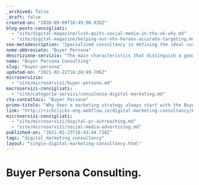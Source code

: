 ```yaml
---
_archived: false
_draft: false
created-on: "2020-09-09T16:49:00.920Z"
blog-posts-consigliati:
  - "site/digital-magazine/lush-quits-social-media-in-the-uk-why.md"
  - "site/digital-magazine/helping-our-nhs-heroes-accurate-targeting.md"
seo-metadescription: "Specialised consultancy in defining the ideal customer for your company, based on market research and the study of target audience interests. Find it out!"
nome-abbreviato: "Buyer Persona"
descrizione-servizio: "The main characteristics that distinguish a good relationship with our best customer are those that we also find in the most solid and stable friendships: such as trust, passion, dedication, even intuition. Everything needed to maintain a relationship that really matters, even over time.\n\nAnd in order to get in touch with a customer's decision-making process, it is therefore important to follow its steps step by step and to fully understand what moves it. Knowing your best customers well will allow you to create a model of your typical customer.\n\nThis in-depth analysis is exactly what is needed to create a strategy that will lead us to sell a product or service to your typical customer: identifying them will allow you to attract others with similar characteristics.  \n\n### **How do you define your Buyer Personas?**\n\nWe don't just monitor visits and activity on your website, where yes, you will be able to find out important socio-demographic information, page views and products bought, but it takes more than that to connect with potential customers. It takes more than that to connect with potential customers. You need to cross-reference empirical data with character data, and only then will you have a clear profile of who you're talking to, how you should talk to them, and pass this information on to your team.\n\nDo you want to know the most effective and visionary method to know your customers' interests, understand their frustrations, learn their habits?\n\nAsk them! :)\n\nOurs is a methodology based, like our agency, on the human relationship, and has three main stages:  \n\n##### We prepare a questionnaire for your customers.\n\nIt is important to select only real customers: they are the ones we need to know best. The questions must be well calibrated in order to obtain assessable answers. To engage users in this process, we can reward them with a promotion or a gift, as this will help us achieve our objective, to get to know them better. You will be amazed at the results you can get from an online survey.\n\nDo you really know your potential customers?  \n\n##### We analyse the answers.\n\nThe questionnaires must then be evaluated and clustered to reveal patterns and trends in response. We always cross-reference and superimpose the responses obtained with the numerical data we can obtain from the various platforms, which guarantees that we create profiles that are as close as possible to the real ones and that we can also create a valid storytelling. Yes, storytelling is also important, putting together some data and some numbers doesn't tell us much, whereas a story tells more than anything else and stimulates our thinking.  \n\n##### Creation of Buyer Persona profiles.\n\nThe Buyer Persona _identikit_ is essentially a tool for all communication activities, a fundamental ally for digital marketing consultants who want to produce strategies that are actually close to users. Even next to catch the perfect users.  \n\nMoreover, we mustn’t follow socio-demographic surveys to get there. The mentality, the uniqueness, the personality of those next to choose your product must be the very first step.\n\nThe story can be an effective tool for business strategies, where the hero, therefore the client – personified by the Personas–, has a goal to reach and a conflict to solve. A metaphor for an obstacle that can be time, money or more.  \n\nTo help the _hero_ solve his problem, the _mentor_ who will obviously be your business comes to the rescue.\n\n![](https://uploads-ssl.webflow.com/60022928d7015e34f023f807/60072aa7e90a143f6b744897_Artboard-3-100.jpg)\n\n### ‍**Marketing Persona vs Proto Persona.**  \n\nIn the process of creating Marketing Personas we distinguish between two major groups. Our consultancy-guide will take you by the hand in selecting the best way forward, following a thorough study of user behaviour and a comprehensive analysis of recurring approaches on the web.\n\n#### **What is a Marketing Persona?**\n\nIt is the identikit of your typical customer (or customers). A company can have several profiles of this type of Persona, one for the various services or products it offers for example.  \n\n#### **What is a Proto Persona?**\n\nIf you don't have any customers yet because you are working on a project from scratch, don't worry, in that case you will be creating profiles based on research data, making hires and why not, using intuition and experience. This is called Proto Persona: who can be your best customer?\n\nNow that we have a smattering of our typical customers, let's find out how we can be present at all stages of the process in which they are making their choices.\n\nLet's start the journey together with your potential customer, right from when they are not yet aware that through your product, service or offer they will be able to solve a problem or find what they are looking for.  \n\n### **The Buyer’s Journey**\n\nThe journey that a user takes to become aware of a need, which is very often latent in the beginning, consists of several stages. Being present at every stage of the Buyer's Journey, often referred to as the _Purchase Funnel_, is very important, because it provides access to a critical evaluation of all the stages leading to the choice of a given service. \n\n#### Awareness\n\nIt is through the initial phase, _Awareness_, the moment when the Buyer Persona is being formed, that the user comes into contact with your message, this is the first touch point. This is where the relationship between user and brand begins, but it is not yet clear how she will act and make her choice. It is a **cognitive phase**, in which your customer only knows the symptoms of problems, but has not yet identified a solution. Usually a medical example could be: at this stage the user is thinking \"I have a sore throat, it must be the cold from yesterday\".  \n\n#### **Consideration**\n\nAt this stage the person has realised that his or her symptom is the **manifestation of a need**, has identified it and is getting information. If he/she has defined the type of need in a concrete way, he/she can now dedicate him/herself to finding the best solution. To continue the example from before, our person is now **looking for the various solutions** to the cold, the _Consideration_ phase.\n\n#### **Decision**‍\n\nThe users themselves now have to actually make a choice, **take a decision**. The final stage is the _Decision_ stage. In this stage they compare and sift through a shortlist of competitors that they have identified as solutions to their problem. The moment is the decisive one to bring it to your side with the right method, which remains intact afterwards. The person, to conclude the example of the two previous statuses, is now looking for \"_Pharmacies on duty near me_\". Here: your goal is to ensure that, during each of these three stages, **the potential customer comes naturally to your products**.\n\n#### **Delight**\n\nThere is one more, very important phase that starts the round again and feeds the _purchase funnel_: the delight phase. We always include this phase in the Buyer's Journey because it is the phase that **makes the purchasing process cyclical**. Delighting the user means pampering and **taking care** of him or her in the true sense of the term with exclusive offers, gifts, surprises, but not only that, also simply guiding him to use the product/service purchased. This phase transforms a customer into a brand evangelist who could potentially create content for free and **raise awareness of the brand**.  \n\nObviously, the choice of the right channels is also crucial, as you may have guessed, we use different tools at different stages. All [Digital ADV](/digital-advertising) tools are carefully selected and distributed according to the various stages to create a _Full-Funnel_ strategy.  \n  \nYour ideal customer is already out there, you just need to know how to intercept them in an appropriate and natural way. \n\nAre you ready to begin the journey from your _Buyer Persona_?"
name: "Buyer Persona Consulting"
slug: "buyer-persona"
updated-on: "2021-02-22T16:28:49.706Z"
microservizio:
  - "site/microservizi/buyer-persona.md"
macroservizi-consigliati:
  - "site/categorie-servizi/consulenza-digital-marketing.md"
cta-contattaci: "Buyer Persona"
primo-titolo: "Why does a marketing strategy always start with the Buyer Persona?"
link: "http://richclicks-eng.webflow.io/digital-marketing-consultancy/buyer-persona"
microservizi-consigliati:
  - "site/microservizi/digital-pr-outreaching.md"
  - "site/microservizi/social-media-advertising.md"
published-on: "2021-02-23T18:43:44.718Z"
tags: "digital_marketing_consultancy"
layout: "single-digital-marketing-consultancy.html"
---
```


Buyer Persona Consulting.
=========================
